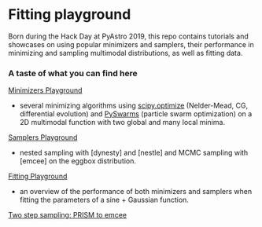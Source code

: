 # Fitting playground

Born during the Hack Day at PyAstro 2019, this repo contains tutorials and showcases 
on using popular minimizers and samplers, their performance in minimizing and sampling multimodal distributions, 
as well as fitting data.

### A taste of what you can find here

[Minimizers Playground](https://nbviewer.jupyter.org/github/gecheline/fitting_playground/blob/master/minimizers.ipynb) 
- several minimizing algorithms using [scipy.optimize](https://docs.scipy.org/doc/scipy/reference/optimize.html)
(Nelder-Mead, CG, differential evolution) and [PySwarms](https://pyswarms.readthedocs.io/en/latest/)
(particle swarm optimization) on a 2D multimodal function with two global and many local minima.

[Samplers Playground](https://nbviewer.jupyter.org/github/gecheline/fitting_playground/blob/master/samplers_eggbox.ipynb)
- nested sampling with [dynesty] and [nestle] and MCMC sampling with [emcee] on the eggbox distribution.

[Fitting Playground](https://nbviewer.jupyter.org/github/gecheline/fitting_playground/blob/master/sinegaussian_playground.ipynb) 
- an overview of the performance of both minimizers and samplers when fitting the parameters of 
a sine + Gaussian function.

[Two step sampling: PRISM to emcee](https://nbviewer.jupyter.org/github/gecheline/fitting_playground/blob/master/quadratic_npdists_prism_emcee.ipynb)
